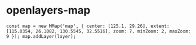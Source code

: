 # openlayers-map

`
  const map = new MMap('map', {
    center: [125.1, 29.26],
    extent: [115.0354, 26.1082, 130.5545, 32.5516],
    zoom: 7,
    minZoom: 2,
    maxZoom: 9
  });
  map.addLayer(layer);
`